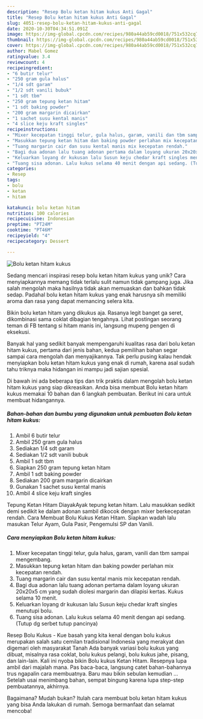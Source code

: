```yaml
---
description: "Resep Bolu ketan hitam kukus Anti Gagal"
title: "Resep Bolu ketan hitam kukus Anti Gagal"
slug: 4051-resep-bolu-ketan-hitam-kukus-anti-gagal
date: 2020-10-30T04:34:51.091Z
image: https://img-global.cpcdn.com/recipes/980a44ab59cd0018/751x532cq70/bolu-ketan-hitam-kukus-foto-resep-utama.jpg
thumbnail: https://img-global.cpcdn.com/recipes/980a44ab59cd0018/751x532cq70/bolu-ketan-hitam-kukus-foto-resep-utama.jpg
cover: https://img-global.cpcdn.com/recipes/980a44ab59cd0018/751x532cq70/bolu-ketan-hitam-kukus-foto-resep-utama.jpg
author: Mabel Gomez
ratingvalue: 3.4
reviewcount: 4
recipeingredient:
- "6 butir telur"
- "250 gram gula halus"
- "1/4 sdt garam"
- "1/2 sdt vanili bubuk"
- "1 sdt tbm"
- "250 gram tepung ketan hitam"
- "1 sdt baking powder"
- "200 gram margarin dicairkan"
- "1 sachet susu kental manis"
- "4 slice keju kraft singles"
recipeinstructions:
- "Mixer kecepatan tinggi telur, gula halus, garam, vanili dan tbm sampai mengembang."
- "Masukkan tepung ketan hitam dan baking powder perlahan mix kecepatan rendah."
- "Tuang margarin cair dan susu kental manis mix kecepatan rendah."
- "Bagi dua adonan lalu tuang adonan pertama dalam loyang ukuran 20x20x5 cm yang sudah diolesi margarin dan dilapisi kertas. Kukus selama 10 menit."
- "Keluarkan loyang dr kukusan lalu Susun keju chedar kraft singles menutupi bolu."
- "Tuang sisa adonan. Lalu kukus selama 40 menit dengan api sedang. (Tutup dg serbet tutup pancinya)"
categories:
- Resep
tags:
- bolu
- ketan
- hitam

katakunci: bolu ketan hitam 
nutrition: 100 calories
recipecuisine: Indonesian
preptime: "PT24M"
cooktime: "PT46M"
recipeyield: "4"
recipecategory: Dessert

---
```



![Bolu ketan hitam kukus](https://img-global.cpcdn.com/recipes/980a44ab59cd0018/751x532cq70/bolu-ketan-hitam-kukus-foto-resep-utama.jpg)

Sedang mencari inspirasi resep bolu ketan hitam kukus yang unik? Cara menyiapkannya memang tidak terlalu sulit namun tidak gampang juga. Jika salah mengolah maka hasilnya tidak akan memuaskan dan bahkan tidak sedap. Padahal bolu ketan hitam kukus yang enak harusnya sih memiliki aroma dan rasa yang dapat memancing selera kita.

Bikin bolu ketan hitam yang dikukus aja. Rasanya legit banget ga seret, dikombinasi sama coklat dibagian tengahnya. Lihat postingan seorang teman di FB tentang si hitam manis ini, langsung mupeng pengen di eksekusi.

Banyak hal yang sedikit banyak mempengaruhi kualitas rasa dari bolu ketan hitam kukus, pertama dari jenis bahan, kedua pemilihan bahan segar sampai cara mengolah dan menyajikannya. Tak perlu pusing kalau hendak menyiapkan bolu ketan hitam kukus yang enak di rumah, karena asal sudah tahu triknya maka hidangan ini mampu jadi sajian spesial.


Di bawah ini ada beberapa tips dan trik praktis dalam mengolah bolu ketan hitam kukus yang siap dikreasikan. Anda bisa membuat Bolu ketan hitam kukus memakai 10 bahan dan 6 langkah pembuatan. Berikut ini cara untuk membuat hidangannya.

<!--inarticleads1-->

##### Bahan-bahan dan bumbu yang digunakan untuk pembuatan Bolu ketan hitam kukus:

1. Ambil 6 butir telur
1. Ambil 250 gram gula halus
1. Sediakan 1/4 sdt garam
1. Sediakan 1/2 sdt vanili bubuk
1. Ambil 1 sdt tbm
1. Siapkan 250 gram tepung ketan hitam
1. Ambil 1 sdt baking powder
1. Sediakan 200 gram margarin dicairkan
1. Gunakan 1 sachet susu kental manis
1. Ambil 4 slice keju kraft singles


Tepung Ketan Hitam DiayakAyak tepung ketan hitam. Lalu masukkan sedikit demi sedikit ke dalam adonan sambil dikocok dengan mixer berkecepatan rendah. Cara Membuat Bolu Kukus Ketan Hitam. Siapkan wadah lalu masukan Telur Ayam, Gula Pasir, Pengemulsi SP dan Vanili. 

<!--inarticleads2-->

##### Cara menyiapkan Bolu ketan hitam kukus:

1. Mixer kecepatan tinggi telur, gula halus, garam, vanili dan tbm sampai mengembang.
1. Masukkan tepung ketan hitam dan baking powder perlahan mix kecepatan rendah.
1. Tuang margarin cair dan susu kental manis mix kecepatan rendah.
1. Bagi dua adonan lalu tuang adonan pertama dalam loyang ukuran 20x20x5 cm yang sudah diolesi margarin dan dilapisi kertas. Kukus selama 10 menit.
1. Keluarkan loyang dr kukusan lalu Susun keju chedar kraft singles menutupi bolu.
1. Tuang sisa adonan. Lalu kukus selama 40 menit dengan api sedang. (Tutup dg serbet tutup pancinya)


Resep Bolu Kukus - Kue basah yang kita kenal dengan bolu kukus merupakan salah satu cemilan tradisional Indonesia yang merakyat dan digemari oleh masyarakat Tanah Ada banyak variasi bolu kukus yang dibuat, misalnya rasa coklat, bolu kukus pelangi, bolu kukus jahe, pisang, dan lain-lain. Kali ini nyoba bikin Bolu kukus Ketan Hitam. Resepnya lupa ambil dari majalah mana. Pas baca-baca, langsung catet bahan-bahannya trus ngapalin cara membuatnya. Baru mau bikin sebulan kemudian … Setelah usai menimbang bahan, sempat bingung karena lupa step-step pembuatannya, akhirnya. 

Bagaimana? Mudah bukan? Itulah cara membuat bolu ketan hitam kukus yang bisa Anda lakukan di rumah. Semoga bermanfaat dan selamat mencoba!
